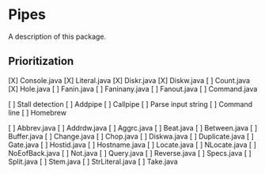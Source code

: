 # Pipes

A description of this package.

## Prioritization

[X] Console.java
[X] Literal.java
[X] Diskr.java
[X] Diskw.java
[ ] Count.java
[X] Hole.java
[ ] Fanin.java
[ ] Faninany.java
[ ] Fanout.java
[ ] Command.java

[ ] Stall detection
[ ] Addpipe
[ ] Callpipe
[ ] Parse input string
[ ] Command line
[ ] Homebrew

[ ] Abbrev.java
[ ] Addrdw.java
[ ] Aggrc.java
[ ] Beat.java
[ ] Between.java
[ ] Buffer.java
[ ] Change.java
[ ] Chop.java
[ ] Diskwa.java
[ ] Duplicate.java
[ ] Gate.java
[ ] Hostid.java
[ ] Hostname.java
[ ] Locate.java
[ ] NLocate.java
[ ] NoEofBack.java
[ ] Not.java
[ ] Query.java
[ ] Reverse.java
[ ] Specs.java
[ ] Split.java
[ ] Stem.java
[ ] StrLiteral.java
[ ] Take.java

